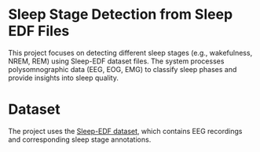 # Sleep Stage Detection from Sleep EDF Files
This project focuses on detecting different sleep stages (e.g., wakefulness, NREM, REM) using Sleep-EDF dataset files. The system processes polysomnographic data (EEG, EOG, EMG) to classify sleep phases and provide insights into sleep quality.

# Dataset
The project uses the [Sleep-EDF dataset](https://www.physionet.org/physiobank/database/sleep-edfx/sleep-cassette/), which contains EEG recordings and corresponding sleep stage annotations.
